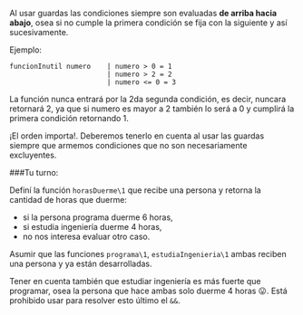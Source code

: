 Al usar guardas las condiciones siempre son evaluadas **de arriba hacia abajo**, osea si no cumple la primera condición se fija con la siguiente y así sucesivamente.

Ejemplo:

```
funcionInutil numero    | numero > 0 = 1
                        | numero > 2 = 2
                        | numero <= 0 = 3
```

La función nunca entrará por la 2da segunda condición, es decir, nuncara retornará 2, ya que si numero es mayor a 2 también lo será a 0 y cumplirá la primera condición retornando 1. 

¡El orden importa!. Deberemos tenerlo en cuenta al usar las guardas siempre que armemos condiciones que no son necesariamente excluyentes.

###Tu turno: 

Definí la función `horasDuerme\1` que recibe una persona y retorna la cantidad de horas que duerme:

* si la persona programa duerme 6 horas,
* si estudia ingeniería duerme 4 horas, 
* no nos interesa evaluar otro caso.

Asumir que las funciones `programa\1`, `estudiaIngenieria\1` ambas reciben una persona y ya están desarrolladas.

Tener en cuenta también que estudiar ingeniería es más fuerte que programar, osea la persona que hace ambas solo duerme 4 horas :stuck_out_tongue:. Está prohibido usar para resolver esto último el `&&`.